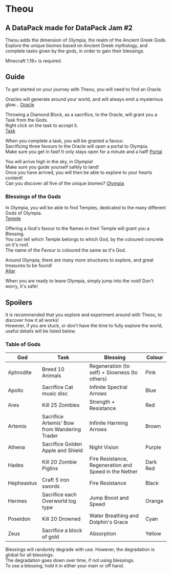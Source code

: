 # Theou
## A DataPack made for DataPack Jam #2

Theou adds the dimension of Olympia, the realm of the Ancient Greek Gods.  
Explore the unique biomes based on Ancient Greek mythology, and complete tasks given by the gods, in order to gain their blessings.  

Minecraft 1.19+ is required.

## Guide
To get started on your journey with Theou, you will need to find an Oracle.

Oracles will generate around your world, and will always emit a mysterious glow...
[Oracle](https://i.imgur.com/q5j75pa.jpg)

Throwing a Diamond Block, as a sacrifice, to the Oracle, will grant you a Task from the Gods.  
Right click on the task to accept it.  
[Task](https://i.imgur.com/Wty9Lcg.jpg)

When you complete a task, you will be granted a favour.  
Sacrificing three favours to the Oracle will open a portal to Olympia.  
Make sure you get in fast! It only stays open for a minute and a half!
[Portal](https://i.imgur.com/VtfuUba.jpg)

You will arrive high in the sky, in Olympia!  
Make sure you guide yourself safely to land!  
Once you have arrived, you will then be able to explore to your hearts content!  
Can you discover all five of the unique biomes?
[Olympia](https://i.imgur.com/PMwibTp.jpg)

### Blessings of the Gods
In Olympia, you will be able to find Temples, dedicated to the many different Gods of Olympia.  
[Temple](https://i.imgur.com/sRhkmJM.jpg)

Offering a God's favour to the flames in their Temple will grant you a Blessing.  
You can tell which Temple belongs to which God, by the coloured concrete on it's roof.  
The name of the Favour is coloured the same as it's God.

Around Olympia, there are many more structures to explore, and great treasures to be found!  
[Altar](https://i.imgur.com/fRwrMeK.jpg)

When you are ready to leave Olympia, simply jump into the void! Don't worry, it's safe!

## Spoilers
It is recommended that you explore and experiment around with Theou, to discover how it all works!  
However, if you are stuck, or don't have the time to fully explore the world, useful details will be listed below.  

### Table of Gods
| God | Task | Blessing | Colour |
| --- | ---- | -------- | ------ |
| Aphrodite | Breed 10 Animals | Regeneration (to self) + Slowness (to others) | Pink |
| Apollo | Sacrifice Cat music disc | Infinite Spectral Arrows | Blue |
| Ares | Kill 25 Zombies | Strength + Resistance | Red |
| Artemis | Sacrifice Artemis' Bow from Wandering Trader | Infinite Harming Arrows | Brown |
| Athena | Sacrifice Golden Apple and Shield | Night Vision | Purple |
| Hades | Kill 20 Zombie Piglins | Fire Resistance, Regeneration and Speed in the Nether | Dark Red |
| Hepheastus | Craft 5 iron swords | Fire Resistance | Black |
| Hermes | Sacrifice each Overworld log type | Jump Boost and Speed | Orange |
| Poseidon | Kill 20 Drowned | Water Breathing and Dolphin's Grace | Cyan |
| Zeus | Sacrifice a block of gold | Absorption | Yellow |

Blessings will randomly degrade with use. However, the degradation is global for all blessings.  
The degradation goes down over time, if not using blessings.  
To use a blessing, hold it in either your main or off hand.

